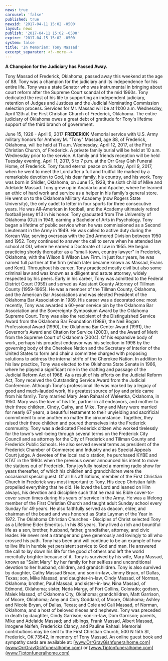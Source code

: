 ```yaml
---
news: true
carousel: 'false'
published: true
newsid: '2017-04-11 15:02 -0500'
layout: news
publish: '2017-04-11 15:02 -0500'
expire: '2017-04-15 15:02 -0500'
system: false
title: 'In Memoriam: Tony Massad'
excerpt_separator: <!--more-->
---
```

**A Champion for the Judiciary has Passed Away.**

Tony Massad of Frederick, Oklahoma, passed away this weekend at the age of 88. Tony was a champion for the judiciary and its independence for his entire life. Tony was a state Senator who was instrumental in bringing about court reform after the Supreme Court scandal of the mid 1960s. Tony dedicated the rest of his life to supporting an independent judiciary, retention of Judges and Justices and the Judicial Nominating Commission selection process. Services for Mr. Massad will be at 11:00 a.m. Wednesday, April 12th at the First Christian Church of Frederick, Oklahoma. The entire judiciary of Oklahoma owes a great debt of gratitude for Tony's lifetime support of the third branch of government.

<!--more-->

June 15, 1928 - April 9, 2017 **FREDERICK** Memorial service with U.S. Army military honors for Anthony M. "Tony" Massad, age 88, of Frederick, Oklahoma, will be held at 11 a.m. Wednesday, April 12, 2017, at the First Christian Church, of Frederick. A private family burial will be held at 10 a.m. Wednesday prior to the service. A family and friends reception will be held Tuesday evening, April 11, 2017, 5 to 7 p.m. at the Orr Gray Gish Funeral Home, of Frederick. Tony found eternal peace on Sunday, April 9, 2017, when he went to meet the Lord after a full and fruitful life marked by a remarkable devotion to God, his dear family, his country, and his work. Tony was born in Shidler, Oklahoma, on June 15, 1928, the sixth child of Mike and Adelaide Massad. Tony grew up in Anadarko and Apache, where he learned an ethic of hard work and service as a helper in his family's general store. He went on to the Oklahoma Military Academy (now Rogers State University), the only cadet to letter in four sports for three consecutive years. He was All-American in football, and the Academy ultimately retired football jersey #13 in his honor. Tony graduated from The University of Oklahoma (OU) in 1949, earning a Bachelor of Arts in Psychology. Tony began a lifetime of public service when he was commissioned as a Second Lieutenant in the Army in 1949. He was called to active duty during the Korean War, serving overseas with the 2nd Armored Division between 1950 and 1952. Tony continued to answer the call to serve when he attended law school at OU, where he earned a Doctorate of Law in 1955. He began practicing shortly thereafter as a "small-town, country lawyer" in Frederick, Oklahoma, with the Wilson & Wilson Law Firm. In just four years, he was named full partner at the firm (which later became known as Massad, Evans and Kent). Throughout his career, Tony practiced mostly civil but also some criminal law and was known as a diligent and astute attorney, widely respected by his peers. Early in his career, Tony was admitted to the Federal District Court (1959) and served as Assistant County Attorney of Tillman County (1959-1965). He was a member of the Tillman County, Oklahoma, and the American Bar Associations and was elected President of the Oklahoma Bar Association in 1989. His career was a decorated one: most recently, Tony was awarded a 60-year service pin by the Oklahoma Bar Association and the Sovereignty Symposium Award by the Oklahoma Supreme Court. Tony was also the recipient of the Distinguished Service Award from the Oklahoma Bar Foundation (1989), the Neil Bogan Professional Award (1990), the Oklahoma Bar Center Award (1991), the Governor's Award and Citation for Service (2003), and the Award of Merit from the Supreme Court of Oklahoma (2004). Of his expansive body of work, perhaps his proudest endeavor was his selection in 1998 by the governing body of the Cherokee Nation and the Secretary of Interior of the United States to form and chair a committee charged with proposing solutions to address the internal strife of the Cherokee Nation. In addition to his law practice, Tony was elected to the Oklahoma State Senate in 1966, where he played a significant role in the drafting and passage of the Judicial Reform Act of 1968. As a result of his efforts on the Judicial Reform Act, Tony received the Outstanding Service Award from the Judicial Conference. Although Tony's professional life was marked by a legacy of good and much-lauded work, his greatest source of joy and pride came from his family. Tony married Mary Jean Rahaal of Weleetka, Oklahoma, in 1950. Mary was the love of his life, partner in all endeavors, and mother to their three children, Cindy, Cathy, and Mike. Tony and Mary were married for nearly 67 years, a beautiful testament to their unyielding and sacrificial commitment to one another no matter the circumstance. Together, they raised their three children and poured themselves into the Frederick community. Tony was a dedicated Frederick citizen who worked tirelessly for the town's well-being through several terms on the Frederick City Council and as attorney for the City of Frederick and Tillman County and Frederick Public Schools. He also served several terms as president of the Frederick Chamber of Commerce and Industry and as Special Appeals Court judge. A devotee of the local radio station, he purchased KYBE and KTAT in the 1990s when the previous owner announced his intent to move the stations out of Frederick. Tony joyfully hosted a morning radio show for years thereafter, of which his children and grandchildren were the occasional special guest. Of all his affiliations, member of the First Christian Church in Frederick was most important to Tony. His deep Christian faith propelled everything that he did. He loved the Lord and leaned on Him always, his devotion and discipline such that he read his Bible cover-to-cover seven times during his years of service in the Army. He was a lifelong member of the First Christian Church and taught adult Sunday school every Sunday for 49 years. He also faithfully served as deacon, elder, and chairman of the board and was honored as State Layman of the Year in 1972. The Oklahoma Christian Churches - Disciples of Christ selected Tony as a Lifetime Elder Emeritus. In his 88 years, Tony lived a rich and bountiful life as a son, brother, husband, father, grandfather, attorney, and civic leader. He never met a stranger and gave generously and lovingly to all who crossed his path. Tony has been and will continue to be an example of how to live life in humble yet persistent service to God and man. He answered the call to lay down his life for the good of others and left the world mercifully brighter because of it. Tony is survived by his wife, Mary Massad, known as "Saint Mary" by her family for her selfless and unconditional devotion to her husband, children, and grandchildren. Tony is also survived by daughter, Cathy Massad Bryan, and son-in-law, Jimmy Bryan, of Dallas, Texas; son, Mike Massad, and daughter-in-law, Cindy Massad, of Norman, Oklahoma; brother, Paul Massad, and sister-in-law, Nina Massad, of Edmond, Oklahoma; sister, Neda Margy, of Fort Collins, Colorado; godson, Malek Massad, of Oklahoma City, Oklahoma; grandchildren, Matt Garrison, of Moore, Oklahoma; Amy and Cory Goddard, of Moore, Oklahoma; Ashley and Nicole Bryan, of Dallas, Texas; and Cole and Cali Massad, of Norman, Oklahoma; and a host of beloved nieces and nephews. Tony was preceded in death by daughter, Cindy Garrison; son-in-law, Dom Garrison; parents, Mike and Adelaide Massad; and siblings, Frank Massad, Albert Massad, Imogene Naifeh, Fredericka Clancy, and Pauline Rahaal. Memorial contributions may be sent to the First Christian Church, 500 N 15th St, Frederick, OK 73542, in memory of Tony Massad. An online guest book and sympathy cards are available at: [www.OrrGrayGishfuneralhome.com](www.OrrGrayGishfuneralhome.com) or [www.Tiptonfuneralhome.com](www.Tiptonfuneralhome.com)
